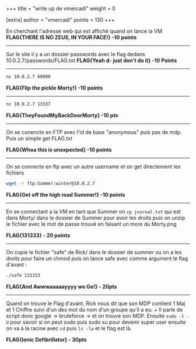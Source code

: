 +++
title = "write up de vmercadi"
weight = 0

[extra]
author = "vmercadi"
points = 130
+++

En cherchant l'adresse web qui est affiché quand on lance la VM
    **FLAG{THERE IS NO ZEUS, IN YOUR FACE!} -10 points**

----------

Sur le site il y a un dossier passwords avec le flag dedans 10.0.2.7/passwords/FLAG.txt
    **FLAG{Yeah d- just don't do it} -10 Points**

----------

``` sh
nc 10.0.2.7 60000
```

**FLAG{Flip the pickle Morty!} -10 points**

----------

``` sh
nc 10.0.2.7 13337
```

**FLAG{TheyFoundMyBackDoorMorty} -10 pts**

----------

On se conencte en FTP avec l'id de base "anonymous" puis pas de mdp. Puis un
simple get FLAG.txt

**FLAG{Whoa this is unexpected} -10 points**

----------

On se connecte en ftp avec un autre username et on get directement les fichiers

``` sh
wget -r ftp:Summer:winter@10.0.2.7
```

**FLAG{Get off the high road Summer!} -10 points**

----------

En se connectant a la VM en tant que Summer on `cp journal.txt` qui est dans
Morty/ dans le dossier de Summer pour avoir les droits puis on unzip le
fichier avec le mot de passe trouvé en faisant un more du Morty.png

**FLAG{131333} - 20 points**

----------

On copie le fichier "safe" de Rick/ dans le dossier de summer ou on a les
droits pour faire un chmod puis on lance safe avec comme argument le flag
d'avant&nbsp;:

``` sh
./safe 131333
```

**FLAG{And Awwwaaaaayyyy we Go!} - 20pts**

----------

Quand on trouve le Flag d'avant, Rick nous dit que son MDP contient 1 Maj et
1 Chiffre suivi d'un des mot du nom d'un groupe qu'il a eu. + Il parle de
script  donc google -> bruteforce -> et on trouve son MDP. Ensuite
`sudo -l -U` pour savoir si on peut sudo puis sudo su pour devenir super user
ensuite on va à la racine avec `cd` puis `ls -la` et le flag est là.

**FLAG{Ionic Defibrillator} - 30pts**
